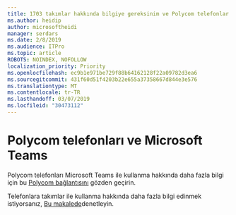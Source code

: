 ```yaml
---
title: 1703 takımlar hakkında bilgiye gereksinim ve Polycom telefonlar
ms.author: heidip
author: microsoftheidi
manager: serdars
ms.date: 2/8/2019
ms.audience: ITPro
ms.topic: article
ROBOTS: NOINDEX, NOFOLLOW
localization_priority: Priority
ms.openlocfilehash: ec9b1e971be729f88b64162128f22a09782d3ea6
ms.sourcegitcommit: 431f60d51f4203b22e655a37358667d844e3e576
ms.translationtype: MT
ms.contentlocale: tr-TR
ms.lasthandoff: 03/07/2019
ms.locfileid: "30473112"
---
```

# <a name="polycom-phones-and-microsoft-teams"></a>Polycom telefonları ve Microsoft Teams

Polycom telefonları Microsoft Teams ile kullanma hakkında daha fazla bilgi için bu [Polycom bağlantısını](http://www.polycom.com/content/dam/polycom/common/documents/faqs/polycom-phones-and-microsoft-teams-faq-enus.pdf) gözden geçirin.

Telefonlara takımlar ile kullanma hakkında daha fazla bilgi edinmek istiyorsanız, [Bu makalede](https://docs.microsoft.com/en-us/microsoftteams/phones-for-teams)denetleyin.
